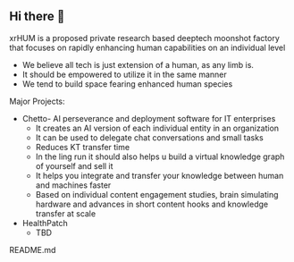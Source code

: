 ## Hi there 👋

xrHUM is a proposed private research based deeptech moonshot factory that focuses on rapidly enhancing human capabilities on an individual level

* We believe all tech is just extension of a human, as any limb is.
* It should be empowered to utilize it in the same manner
* We tend to build space fearing enhanced human species

Major Projects:
* Chetto- AI perseverance and deployment software for IT enterprises
  * It creates an AI version of each individual entity in an organization
  * It can be used to delegate chat conversations and small tasks
  * Reduces KT transfer time
  * In the ling run it should also helps u build a virtual knowledge graph of yourself and sell it
  * It helps you integrate and transfer your knowledge between human and machines faster
  * Based on individual content engagement studies, brain simulating hardware and advances in short content hooks and knowledge transfer at scale
* HealthPatch
  * TBD



README.md
